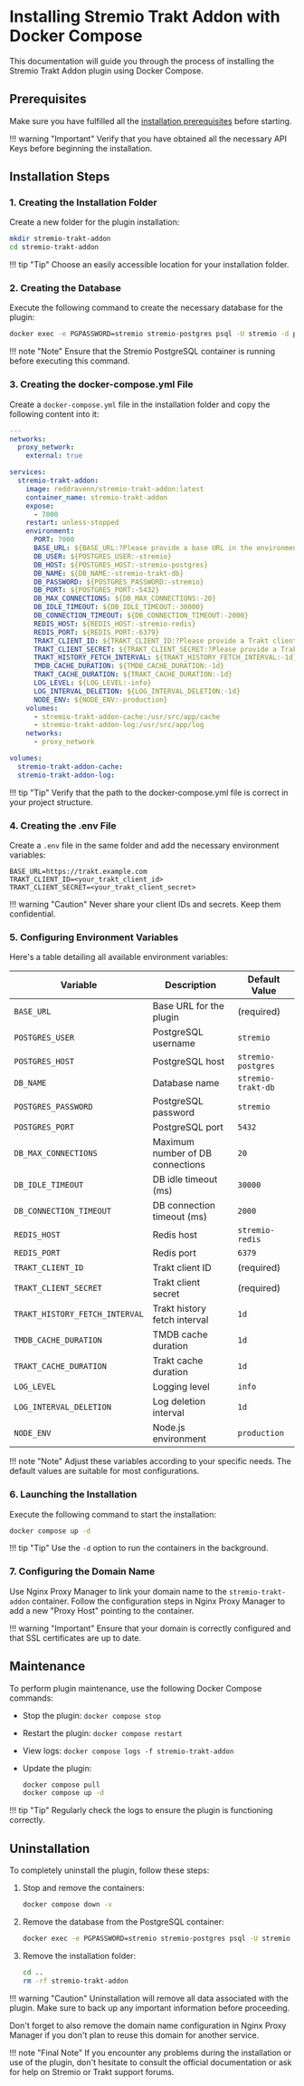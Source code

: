 # Installing Stremio Trakt Addon with Docker Compose

This documentation will guide you through the process of installing the Stremio Trakt Addon plugin using Docker Compose.

## Prerequisites

Make sure you have fulfilled all the [installation prerequisites](./prerequis.md) before starting.

!!! warning "Important"
    Verify that you have obtained all the necessary API Keys before beginning the installation.

## Installation Steps

### 1. Creating the Installation Folder

Create a new folder for the plugin installation:

```bash
mkdir stremio-trakt-addon
cd stremio-trakt-addon
```

!!! tip "Tip"
    Choose an easily accessible location for your installation folder.

### 2. Creating the Database

Execute the following command to create the necessary database for the plugin:

```bash
docker exec -e PGPASSWORD=stremio stremio-postgres psql -U stremio -d postgres -c "CREATE DATABASE \"stremio-trakt-db\";"
```

!!! note "Note"
    Ensure that the Stremio PostgreSQL container is running before executing this command.

### 3. Creating the docker-compose.yml File

Create a `docker-compose.yml` file in the installation folder and copy the following content into it:

```yaml
---
networks:
  proxy_network:
    external: true

services:
  stremio-trakt-addon:
    image: reddravenn/stremio-trakt-addon:latest
    container_name: stremio-trakt-addon
    expose:
      - 7000
    restart: unless-stopped
    environment:
      PORT: 7000
      BASE_URL: ${BASE_URL:?Please provide a base URL in the environment}
      DB_USER: ${POSTGRES_USER:-stremio}
      DB_HOST: ${POSTGRES_HOST:-stremio-postgres}
      DB_NAME: ${DB_NAME:-stremio-trakt-db}
      DB_PASSWORD: ${POSTGRES_PASSWORD:-stremio}
      DB_PORT: ${POSTGRES_PORT:-5432}
      DB_MAX_CONNECTIONS: ${DB_MAX_CONNECTIONS:-20}
      DB_IDLE_TIMEOUT: ${DB_IDLE_TIMEOUT:-30000}
      DB_CONNECTION_TIMEOUT: ${DB_CONNECTION_TIMEOUT:-2000}
      REDIS_HOST: ${REDIS_HOST:-stremio-redis}
      REDIS_PORT: ${REDIS_PORT:-6379}
      TRAKT_CLIENT_ID: ${TRAKT_CLIENT_ID:?Please provide a Trakt client ID in the environment}
      TRAKT_CLIENT_SECRET: ${TRAKT_CLIENT_SECRET:?Please provide a Trakt client secret in the environment}
      TRAKT_HISTORY_FETCH_INTERVAL: ${TRAKT_HISTORY_FETCH_INTERVAL:-1d}
      TMDB_CACHE_DURATION: ${TMDB_CACHE_DURATION:-1d}
      TRAKT_CACHE_DURATION: ${TRAKT_CACHE_DURATION:-1d}
      LOG_LEVEL: ${LOG_LEVEL:-info}
      LOG_INTERVAL_DELETION: ${LOG_INTERVAL_DELETION:-1d}
      NODE_ENV: ${NODE_ENV:-production}
    volumes:
      - stremio-trakt-addon-cache:/usr/src/app/cache
      - stremio-trakt-addon-log:/usr/src/app/log
    networks:
      - proxy_network

volumes:
  stremio-trakt-addon-cache:
  stremio-trakt-addon-log:
```

!!! tip "Tip"
    Verify that the path to the docker-compose.yml file is correct in your project structure.

### 4. Creating the .env File

Create a `.env` file in the same folder and add the necessary environment variables:

```env
BASE_URL=https://trakt.example.com
TRAKT_CLIENT_ID=<your_trakt_client_id>
TRAKT_CLIENT_SECRET=<your_trakt_client_secret>
```

!!! warning "Caution"
    Never share your client IDs and secrets. Keep them confidential.

### 5. Configuring Environment Variables

Here's a table detailing all available environment variables:

| Variable | Description | Default Value |
|----------|-------------|---------------|
| `BASE_URL` | Base URL for the plugin | (required) |
| `POSTGRES_USER` | PostgreSQL username | `stremio` |
| `POSTGRES_HOST` | PostgreSQL host | `stremio-postgres` |
| `DB_NAME` | Database name | `stremio-trakt-db` |
| `POSTGRES_PASSWORD` | PostgreSQL password | `stremio` |
| `POSTGRES_PORT` | PostgreSQL port | `5432` |
| `DB_MAX_CONNECTIONS` | Maximum number of DB connections | `20` |
| `DB_IDLE_TIMEOUT` | DB idle timeout (ms) | `30000` |
| `DB_CONNECTION_TIMEOUT` | DB connection timeout (ms) | `2000` |
| `REDIS_HOST` | Redis host | `stremio-redis` |
| `REDIS_PORT` | Redis port | `6379` |
| `TRAKT_CLIENT_ID` | Trakt client ID | (required) |
| `TRAKT_CLIENT_SECRET` | Trakt client secret | (required) |
| `TRAKT_HISTORY_FETCH_INTERVAL` | Trakt history fetch interval | `1d` |
| `TMDB_CACHE_DURATION` | TMDB cache duration | `1d` |
| `TRAKT_CACHE_DURATION` | Trakt cache duration | `1d` |
| `LOG_LEVEL` | Logging level | `info` |
| `LOG_INTERVAL_DELETION` | Log deletion interval | `1d` |
| `NODE_ENV` | Node.js environment | `production` |

!!! note "Note"
    Adjust these variables according to your specific needs. The default values are suitable for most configurations.

### 6. Launching the Installation

Execute the following command to start the installation:

```bash
docker compose up -d
```

!!! tip "Tip"
    Use the `-d` option to run the containers in the background.

### 7. Configuring the Domain Name

Use Nginx Proxy Manager to link your domain name to the `stremio-trakt-addon` container. Follow the configuration steps in Nginx Proxy Manager to add a new "Proxy Host" pointing to the container.

!!! warning "Important"
    Ensure that your domain is correctly configured and that SSL certificates are up to date.

## Maintenance

To perform plugin maintenance, use the following Docker Compose commands:

* Stop the plugin: `docker compose stop`
* Restart the plugin: `docker compose restart`
* View logs: `docker compose logs -f stremio-trakt-addon`
* Update the plugin:

  ```bash
  docker compose pull
  docker compose up -d
  ```

!!! tip "Tip"
    Regularly check the logs to ensure the plugin is functioning correctly.

## Uninstallation

To completely uninstall the plugin, follow these steps:

1. Stop and remove the containers:
   ```bash
   docker compose down -v
   ```

2. Remove the database from the PostgreSQL container:
   ```bash
   docker exec -e PGPASSWORD=stremio stremio-postgres psql -U stremio -d postgres -c "DROP DATABASE \"stremio-trakt-db\";"
   ```

3. Remove the installation folder:
   ```bash
   cd ..
   rm -rf stremio-trakt-addon
   ```

!!! warning "Caution"
    Uninstallation will remove all data associated with the plugin. Make sure to back up any important information before proceeding.

Don't forget to also remove the domain name configuration in Nginx Proxy Manager if you don't plan to reuse this domain for another service.

!!! note "Final Note"
    If you encounter any problems during the installation or use of the plugin, don't hesitate to consult the official documentation or ask for help on Stremio or Trakt support forums.